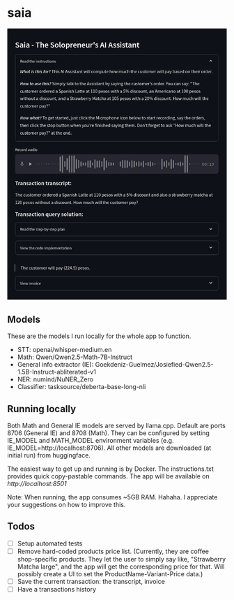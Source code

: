 # saia

![Saia](/assets/saia-ss.png)

## Models

These are the models I run locally for the whole app to function.

- STT: openai/whisper-medium.en
- Math: Qwen/Qwen2.5-Math-7B-Instruct
- General info extractor (IE): Goekdeniz-Guelmez/Josiefied-Qwen2.5-1.5B-Instruct-abliterated-v1
- NER: numind/NuNER_Zero
- Classifier: tasksource/deberta-base-long-nli

## Running locally

Both Math and General IE models are served by llama.cpp. Default are ports 8706 (General IE) and 8708 (Math). They can be configured by setting IE_MODEL and MATH_MODEL environment variables (e.g. IE_MODEL=http://localhost:8706). All other models are downloaded (at initial run) from huggingface.

The easiest way to get up and running is by Docker. The instructions.txt provides quick copy-pastable commands. The app will be available on *http://localhost:8501*

Note: When running, the app consumes ~5GB RAM. Hahaha. I appreciate your suggestions on how to improve this.

## Todos

- [ ] Setup automated tests
- [ ] Remove hard-coded products price list. (Currently, they are coffee shop-specific products. They let the user to simply say like, "Strawberry Matcha large", and the app will get the corresponding price for that. Will possibly create a UI to set the ProductName-Variant-Price data.)
- [ ] Save the current transaction: the transcript, invoice
- [ ] Have a transactions history
